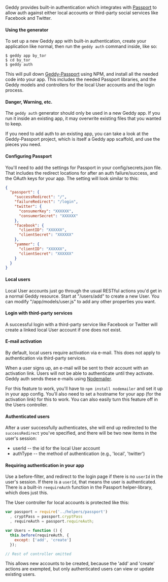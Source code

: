 Geddy provides built-in authentication which integrates with
[Passport](http://passportjs.org/) to allow auth against either local accounts
or third-party social services like Facebook and Twitter.

#### Using the generator

To set up a new Geddy app with built-in authentication, create your application
like normal, then run the `geddy auth` command inside, like so:

```
$ geddy app by_tor
$ cd by_tor
$ geddy auth
```

This will pull down [Geddy-Passport](https://github.com/mde/geddy-passport)
using NPM, and install all the needed code into your app. This includes the
needed Passport libraries, and the Geddy models and controllers for the local
User accounts and the login process.

#### Danger, Warning, etc.

The `geddy auth` generator should only be used in a new Geddy app. If you
run it inside an existing app, it may overwrite existing files that you wanted
to keep.

If you need to add auth to an existing app, you can take a look at the
Geddy-Passport project, which is itself a Geddy app scaffold, and use the pieces
you need.

#### Configuring Passport

You'll need to add the settings for Passport in your config/secrets.json file.
That includes the redirect locations for after an auth failure/success, and the
OAuth keys for your app. The setting will look similar to this:
```json
{
  "passport": {
    "successRedirect": "/",
    "failureRedirect": "/login",
    "twitter": {
      "consumerKey": "XXXXXX",
      "consumerSecret": "XXXXXX"
    },
    "facebook": {
      "clientID": "XXXXXX",
      "clientSecret": "XXXXXX"
    },
    "yammer": {
      "clientID": "XXXXXX",
      "clientSecret": "XXXXXX"
    }
  }
}
```

#### Local users

Local User accounts just go through the usual RESTful actions you'd get in a
normal Geddy resource. Start at "/users/add" to create a new User. You can
modify "/app/models/user.js" to add any other properties you want.

#### Login with third-party services

A successful login with a third-party service like Facebook or Twitter will
create a linked local User account if one does not exist.

#### E-mail activation

By default, local users require activation via e-mail. This does not apply to
authentication via third-party services.

When a user signs up, an e-mail will be sent to their account with an activation
link. Users will not be able to authenticate until they activate. Geddy auth
sends these e-mails using [Nodemailer](http://www.nodemailer.com/).

For this feature to work, you'll have to `npm install nodemailer` and set it up
in your app config.  You'll also need to set a hostname for your app (for the
activation link) for this to work. You can also easily turn this feature off in
the Users controller.

#### Authenticated users

After a user successfully authenticates, she will end up redirected to the
`successRedirect` you've specified, and there will be two new items in the
user's session:

 * userId -- the id for the local User account
 * authType -- the method of authentication (e.g., 'local', 'twitter')

#### Requiring authentication in your app

Use a before-filter, and redirect to the login page if there is no `userId` in
the user's session. If there is a `userId`, that means the user is
authenticated. There is a built-in `reequireAuth` function in the Passport
helper-library, which does just this.

The User controller for local accounts is protected like this:

```javascript
var passport = require('../helpers/passport')
  , cryptPass = passport.cryptPass
  , requireAuth = passport.requireAuth;

var Users = function () {
  this.before(requireAuth, {
    except: ['add', 'create']
  });

// Rest of controller omitted
```

This allows new accounts to be created, because the 'add' and 'create' actions
are exempted, but only authenticated users can view or update existing users.

